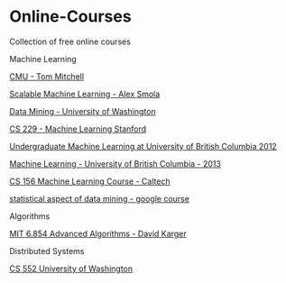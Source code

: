 Online-Courses
==============

Collection of free online courses

Machine Learning

[CMU - Tom Mitchell](http://www.cs.cmu.edu/~tom/10701_sp11/lectures.shtml)

[Scalable Machine Learning - Alex Smola](http://alex.smola.org/teaching/berkeley2012/)

[Data Mining - University of Washington](http://courses.cs.washington.edu/courses/csep546/12sp/video/)

[CS 229 - Machine Learning Stanford](http://see.stanford.edu/see/lecturelist.aspx?coll=348ca38a-3a6d-4052-937d-cb017338d7b1)

[Undergraduate Machine Learning at University of British Columbia 2012](https://www.youtube.com/playlist?list=PLE6Wd9FR--Ecf_5nCbnSQMHqORpiChfJf)

[Machine Learning  - University of British Columbia  - 2013](https://www.youtube.com/playlist?list=PLE6Wd9FR--EdyJ5lbFl8UuGjecvVw66F6)

[CS 156 Machine Learning Course - Caltech](https://www.youtube.com/playlist?list=PLD63A284B7615313A)

[statistical aspect of data mining - google course](https://www.youtube.com/playlist?list=PL3C9A24BC27426F65)


Algorithms

[MIT 6.854 Advanced Algorithms  - David Karger](https://www.youtube.com/channel/UCtv9PiQVUDzsT4yl7524DCg/videos)


Distributed Systems

[CS 552 University of Washington](http://courses.cs.washington.edu/courses/csep552/13sp/video/)

